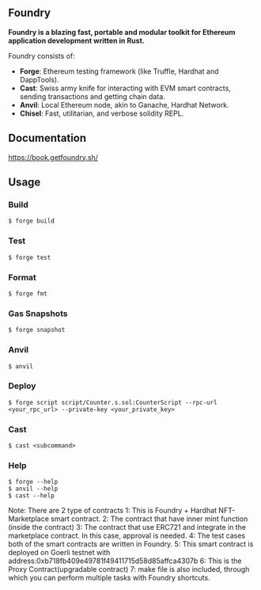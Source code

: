 ## Foundry

**Foundry is a blazing fast, portable and modular toolkit for Ethereum application development written in Rust.**

Foundry consists of:

-   **Forge**: Ethereum testing framework (like Truffle, Hardhat and DappTools).
-   **Cast**: Swiss army knife for interacting with EVM smart contracts, sending transactions and getting chain data.
-   **Anvil**: Local Ethereum node, akin to Ganache, Hardhat Network.
-   **Chisel**: Fast, utilitarian, and verbose solidity REPL.

## Documentation

https://book.getfoundry.sh/

## Usage

### Build

```shell
$ forge build
```

### Test

```shell
$ forge test
```

### Format

```shell
$ forge fmt
```

### Gas Snapshots

```shell
$ forge snapshot
```

### Anvil

```shell
$ anvil
```

### Deploy

```shell
$ forge script script/Counter.s.sol:CounterScript --rpc-url <your_rpc_url> --private-key <your_private_key>
```

### Cast

```shell
$ cast <subcommand>
```

### Help

```shell
$ forge --help
$ anvil --help
$ cast --help
```


Note:
There are 2 type of contracts
  1: This is Foundry + Hardhat NFT-Marketplace smart contract.
  2: The contract that have inner mint function (inside the contract)
  3: The contract that use ERC721 and integrate in the marketplace contract. In this case,
     approval is needed.
  4: The test cases both of the smart contracts are written in Foundry.
  5: This smart contract is deployed on Goerli testnet with      address:0xb718fb409e49781f49411715d58d85affca4307b
  6: This is the Proxy Contract(upgradable contract)
  7: make file is also included, through which you can perform multiple tasks with Foundry  shortcuts.
  